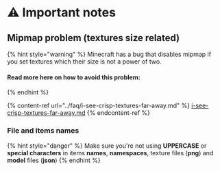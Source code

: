 # ⚠ Important notes

## Mipmap problem (textures size related)

{% hint style="warning" %}
Minecraft has a bug that disables mipmap if you set textures which their size is not a power of two.

#### Read more here on how to avoid this problem:
{% endhint %}

{% content-ref url="../faq/i-see-crisp-textures-far-away.md" %}
[i-see-crisp-textures-far-away.md](../faq/i-see-crisp-textures-far-away.md)
{% endcontent-ref %}

### File and items names

{% hint style="danger" %}
Make sure you're not using **UPPERCASE** or **special characters** in items **names**, **namespaces**, texture files (**png**) and **model** files (**json**)
{% endhint %}
